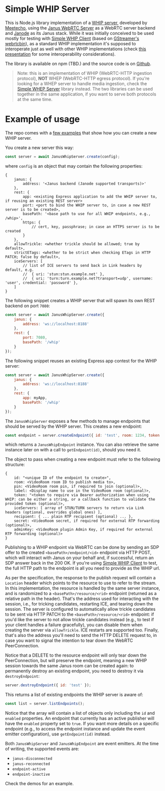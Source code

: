 Simple WHIP Server
==================

This is Node.js library implementation of a [WHIP server](https://www.rfc-editor.org/rfc/rfc9725.html), developed by [Meetecho](https://www.meetecho.com), using the [Janus WebRTC Server](https://github.com/meetecho/janus-gateway/) as a WebRTC server backend and [Janode](https://github.com/meetecho/janode/) as its Janus stack. While it was initially conceived to be used mostly for testing with [Simple WHIP Client](https://github.com/meetecho/simple-whip-client) (based on [GStreamer's webrtcbin](https://gstreamer.freedesktop.org/documentation/webrtc/index.html)), as a standard WHIP implementation it's supposed to interoperate just as well with other WHIP implementations (check [this presentation](https://github.com/IETF-Hackathon/ietf112-project-presentations/blob/main/ietf112-hackathon-whip.pdf) for some interoperability considerations).

The library is available on npm (TBD.) and the source code is on [Github](https://github.com/meetecho/simple-whip-server/).

> Note: this is an implementation of WHIP (WebRTC-HTTP ingestion protocol), **NOT** WHEP (WebRTC-HTTP egress protocol). If you're looking for a WHEP server to handle media ingestion, check the [Simple WHEP Server](https://github.com/meetecho/simple-whep-server) library instead. The two libraries can be used together in the same application, if you want to serve both protocols at the same time.

# Example of usage

The repo comes with a [few examples](https://github.com/meetecho/simple-whip-server/tree/master/examples) that show how you can create a new WHIP server.

You create a new server this way:

```js
const server = await JanusWhipServer.create(config);
```

where `config` is an object that may contain the following properties:

```
{
	janus: {
		address: '<Janus backend (Janode supported transports)>'
	},
	rest: {
		app: <existing Express application to add the WHIP server to, if reusing an existing REST server>
		port: <port to bind the WHIP server to, in case a new REST server is to be created>,
		basePath: '<base path to use for all WHIP endpoints, e.g., /whip>',
		https: {
			// cert, key, passphrase; in case an HTTPS server is to be created
		}
	},
	allowTrickle: <whether trickle should be allowed; true by default>,
	strictETags: <whether to be strict when checking ETags in HTTP PATCH; false by default>,
	iceServers: [
		// list of ICE servers to send back in Link headers by default, e.g.
		//	{ uri: 'stun:stun.example.net' },
		//	{ uri: 'turn:turn.example.net?transport=udp', username: 'user', credential: 'password' },
	]
}
```

The following snippet creates a WHIP server that will spawn its own REST backend on port `7080`:

```js
const server = await JanusWhipServer.create({
	janus: {
		address: 'ws://localhost:8188'
	},
	rest: {
		port: 7080,
		basePath: '/whip'
	}
});
```

The following snippet reuses an existing Express app contest for the WHIP server:

```js
const server = await JanusWhipServer.create({
	janus: {
		address: 'ws://localhost:8188'
	},
	rest: {
		app: myApp,
		basePath: '/whip'
	}
});
```

The `JanusWhipServer` exposes a few methods to manage endpoints that should be served by the WHIP server. This creates a new endpoint:

```js
const endpoint = server.createEndpoint({ id: 'test', room: 1234, token: 'verysecret' });
```

which returns a `JanusWhipEndpoint` instance. You can also retrieve the same instance later on with a call to `getEndpoint(id)`, should you need it.

The object to pass when creating a new endpoint must refer to the following structure:

```
{
	id: "<unique ID of the endpoint to create>",
	room: <VideoRoom room ID to publish media to>,
	pin: <VideoRoom room pin, if required to join (optional)>,
	label: <Display name to use in the VideoRoom room (optional)>,
	token: "<token to require via Bearer authorization when using WHIP: can be either a string, or a callback function to validate the provided token (optional)>,
	iceServers: [ array of STUN/TURN servers to return via Link headers (optional, overrides global ones) ],
	recipient: { ... plain RTP recipient (optional) ... },
	secret: <VideoRoom secret, if required for external RTP forwarding (optional)>,
	adminKey: <VideoRoom plugin Admin Key, if required for external RTP forwarding (optional)>
}
```

Publishing to a WHIP endpoint via WebRTC can be done by sending an SDP offer to the created `<basePath>/endpoint/<id>` endpoint via HTTP POST, which will interact with Janus on your behalf and, if successful, return an SDP answer back in the 200 OK. If you're using [Simple WHIP Client](https://github.com/meetecho/simple-whip-client) to test, the full HTTP path to the endpoint is all you need to provide as the WHIP url.

As per the specification, the response to the publish request will contain a `Location` header which points to the resource to use to refer to the stream. In this implementation, the resource is handled by the same server instance, and is randomized to a `<basePath>/resource/<rid>` endpoint (returned as a relative path in the header). That's the address used for interacting with the session, i.e., for tricking candidates, restarting ICE, and tearing down the session. The server is configured to automatically allow trickle candidates to be sent via HTTP PATCH to the `<basePath>/resource/<rid>` endpoint: if you'd like the server to not allow trickle candidates instead (e.g., to test if your client handles a failure gracefully), you can disable them when creating the server via `allowTrickle`. ICE restarts are supported too. Finally, that's also the address you'll need to send the HTTP DELETE request to, in case you want to signal the intention to tear down the WebRTC PeerConnection.

Notice that a DELETE to the resource endpoint will only tear down the PeerConnection, but will preserve the endpoint, meaning a new WHIP session towards the same Janus room can be created again: to permanently destroy an existing endpoint, you need to destroy it via `destroyEndpoint`:

```js
server.destroyEndpoint({ id: 'test' });
```

This returns a list of existing endpoints the WHIP server is aware of:

```js
const list = server.listEndpoints();
```

Notice that the array will contain a list of objects only including the `id` and `enabled` properties. An endpoint that currently has an active publisher will have the `enabled` property set to `true`. If you want more details on a specific endpoint (e.g., to access the endpoint instance and update the event emitter configuration), use `getEndpoint(id)` instead.

Both `JanusWhipServer` and `JanusWhipEndpoint` are event emitters. At the time of writing, the supported events are:

* `janus-disconnected`
* `janus-reconnected`
* `endpoint-active`
* `endpoint-inactive`

Check the demos for an example.
